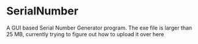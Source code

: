 # SerialNumber
A GUI based Serial Number Generator program. The exe file is larger than 25 MB, currently trying to figure out how to upload it over here
